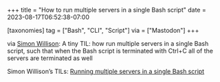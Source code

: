 +++
title = "How to run multiple servers in a single Bash script"
date = 2023-08-17T06:52:38-07:00

[taxonomies]
tag = ["Bash", "CLI", "Script"]
via = ["Mastodon"]
+++

via [Simon Willison](https://fedi.simonwillison.net/@simon/110902899674170019): A tiny TIL: how run multiple servers in a single Bash script, such that when the Bash script is terminated with Ctrl+C all of the servers are terminated as well<br />

<!-- more -->

Simon Willison’s TILs: [Running multiple servers in a single Bash script](https://til.simonwillison.net/bash/multiple-servers)
